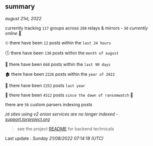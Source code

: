 
## summary
_august 21st, 2022_

currently tracking `117` groups across `208` relays & mirrors - _`58` currently online_ 📡

⏲ there have been `12` posts within the `last 24 hours`

🕓 there have been `130` posts within the `month of august`

📅 there have been `668` posts within the `last 90 days`

🏚 there have been `2226` posts within the `year of 2022`

🚀 there have been `2252` posts `last year`

🦕 there have been `4512` posts `since the dawn of ransomwatch` 🐣

there are `56` custom parsers indexing posts

_`20` sites using v2 onion services are no longer indexed - [support.torproject.org](https://support.torproject.org/onionservices/v2-deprecation/)_

> see the project [README](https://github.com/jmousqueton/ransomwatch#readme) for backend technicals



Last update : _Sunday 21/08/2022 07:14:18 (UTC)_

